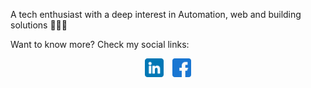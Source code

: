 A tech enthusiast with a deep interest in Automation, web and building solutions 👨‍💻🤖

Want to know more?
Check my social links: 
<br>

<div align="center">
    <a href="https://www.linkedin.com/in/mzubairtahir07" target="_blank" style="text-decoration: none; display: inline-block;">
        <img src="images/linkedin.png" alt="LinkedIn" style="width: 30px; height: 30px;">
    </a>
    <a href="https://www.facebook.com/mzubartahir" target="_blank" style="text-decoration: none; display: inline-block; margin-left: 10px;">
        <img src="images/facebook.png" alt="Facebook" style="width: 30px; height: 30px;">
    </a>
</div>
